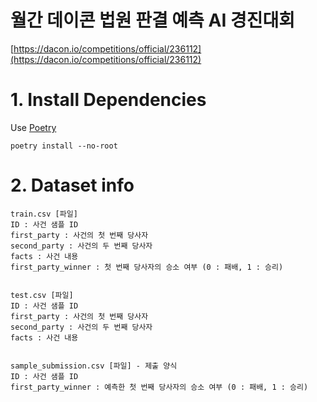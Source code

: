 # 월간 데이콘 법원 판결 예측 AI 경진대회
[https://dacon.io/competitions/official/236112](https://dacon.io/competitions/official/236112)


# 1. Install Dependencies
Use [Poetry](https://alchemine.github.io/2023/04/07/poetry.html)
```
poetry install --no-root 
```


# 2. Dataset info
```
train.csv [파일]
ID : 사건 샘플 ID
first_party : 사건의 첫 번째 당사자
second_party : 사건의 두 번째 당사자
facts : 사건 내용
first_party_winner : 첫 번째 당사자의 승소 여부 (0 : 패배, 1 : 승리)


test.csv [파일]
ID : 사건 샘플 ID
first_party : 사건의 첫 번째 당사자
second_party : 사건의 두 번째 당사자
facts : 사건 내용


sample_submission.csv [파일] - 제출 양식
ID : 사건 샘플 ID
first_party_winner : 예측한 첫 번째 당사자의 승소 여부 (0 : 패배, 1 : 승리)
```
